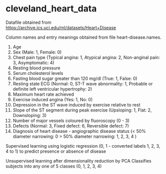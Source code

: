 # cleveland_heart_data

Datafile obtained from https://archive.ics.uci.edu/ml/datasets/Heart+Disease

Column names and entry meanings obtained from file heart-disease.names.

1. Age
2. Sex (Male: 1, Female: 0)
3. Chest pain type (Typical angina: 1, Atypical angina: 2,
                    Non-anginal pain: 3, Asymptomatic: 4)
4. Resting blood pressure
5. Serum cholesterol levels
6. Fasting blood sugar greater than 120 mg/dl (True: 1, False: 0)
7. Resting state ECG (Normal: 0,
                      ST-T wave abnormality: 1,
                      Probable or definite left ventricular hypertrophy: 2)
8. Maximum heart rate achieved
9. Exercise induced angina (Yes: 1, No: 0)
10. Depression in the ST wave induced by exercise relative to rest
11. Slope of the ST segment during peak exercise (Upsloping: 1,
                                                  Flat: 2,
                                                  Downsloping: 3)
12. Number of major vessels coloured by fluoroscopy (0 - 3)
13. Defects (Normal: 3, Fixed defect: 6, Reversible defect: 7)
14. Diagnosis of heart disease - angiographic disease status
                                 (< 50% diameter narrowing: 0
                                  > 50% diameter narrowing: 1, 2, 3, 4
                                 )
								 
Supervised learning using logistic regression 
(0, 1 - converted labels 1, 2, 3, 4 to 1) to predict presence or absence of disease

Unsupervised learning after dimensionality reduction by PCA
Classifies subjects into any one of 5 classes (0, 1, 2, 3, 4)